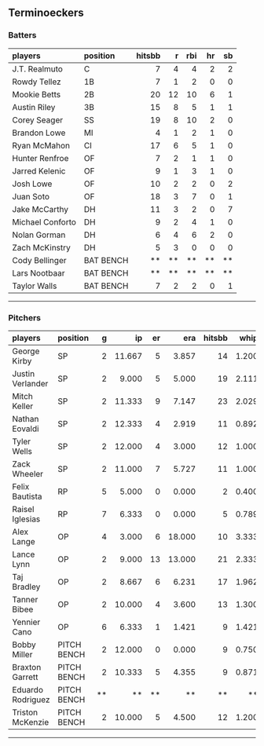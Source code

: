 ## Terminoeckers

### Batters

 
|players          |position  | hitsbb|  r| rbi| hr| sb| 
|:----------------|:---------|------:|--:|---:|--:|--:| 
|J.T. Realmuto    |C         |      7|  4|   4|  2|  2| 
|Rowdy Tellez     |1B        |      7|  1|   2|  0|  0| 
|Mookie Betts     |2B        |     20| 12|  10|  6|  1| 
|Austin Riley     |3B        |     15|  8|   5|  1|  1| 
|Corey Seager     |SS        |     19|  8|  10|  2|  0| 
|Brandon Lowe     |MI        |      4|  1|   2|  1|  0| 
|Ryan McMahon     |CI        |     17|  6|   5|  1|  0| 
|Hunter Renfroe   |OF        |      7|  2|   1|  1|  0| 
|Jarred Kelenic   |OF        |      9|  1|   3|  1|  0| 
|Josh Lowe        |OF        |     10|  2|   2|  0|  2| 
|Juan Soto        |OF        |     18|  3|   7|  0|  1| 
|Jake McCarthy    |DH        |     11|  3|   2|  0|  7| 
|Michael Conforto |DH        |      9|  2|   4|  1|  0| 
|Nolan Gorman     |DH        |      6|  4|   6|  2|  0| 
|Zach McKinstry   |DH        |      5|  3|   0|  0|  0| 
|Cody Bellinger   |BAT BENCH |     **| **|  **| **| **| 
|Lars Nootbaar    |BAT BENCH |     **| **|  **| **| **| 
|Taylor Walls     |BAT BENCH |      7|  2|   2|  0|  1| 

* * *

### Pitchers

 
|players           |position    |  g|     ip| er|    era| hitsbb|  whip| so|  w| sv| 
|:-----------------|:-----------|--:|------:|--:|------:|------:|-----:|--:|--:|--:| 
|George Kirby      |SP          |  2| 11.667|  5|  3.857|     14| 1.200| 10|  0|  0| 
|Justin Verlander  |SP          |  2|  9.000|  5|  5.000|     19| 2.111| 11|  0|  0| 
|Mitch Keller      |SP          |  2| 11.333|  9|  7.147|     23| 2.029|  9|  1|  0| 
|Nathan Eovaldi    |SP          |  2| 12.333|  4|  2.919|     11| 0.892| 13|  2|  0| 
|Tyler Wells       |SP          |  2| 12.000|  4|  3.000|     12| 1.000| 13|  2|  0| 
|Zack Wheeler      |SP          |  2| 11.000|  7|  5.727|     11| 1.000| 11|  0|  0| 
|Felix Bautista    |RP          |  5|  5.000|  0|  0.000|      2| 0.400| 11|  0|  4| 
|Raisel Iglesias   |RP          |  7|  6.333|  0|  0.000|      5| 0.789|  6|  1|  5| 
|Alex Lange        |OP          |  4|  3.000|  6| 18.000|     10| 3.333|  6|  0|  1| 
|Lance Lynn        |OP          |  2|  9.000| 13| 13.000|     21| 2.333|  8|  0|  0| 
|Taj Bradley       |OP          |  2|  8.667|  6|  6.231|     17| 1.962| 10|  1|  0| 
|Tanner Bibee      |OP          |  2| 10.000|  4|  3.600|     13| 1.300|  8|  1|  0| 
|Yennier Cano      |OP          |  6|  6.333|  1|  1.421|      9| 1.421|  3|  0|  0| 
|Bobby Miller      |PITCH BENCH |  2| 12.000|  0|  0.000|      9| 0.750| 14|  1|  0| 
|Braxton Garrett   |PITCH BENCH |  2| 10.333|  5|  4.355|      9| 0.871| 13|  1|  0| 
|Eduardo Rodriguez |PITCH BENCH | **|     **| **|     **|     **|    **| **| **| **| 
|Triston McKenzie  |PITCH BENCH |  2| 10.000|  5|  4.500|     12| 1.200| 15|  0|  0| 


* * *


